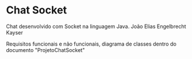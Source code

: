 # Chat Socket
Chat desenvolvido com Socket na linguagem Java.
João Elias Engelbrecht Kayser

Requisitos funcionais e não funcionais, diagrama de classes dentro do documento "ProjetoChatSocket"
